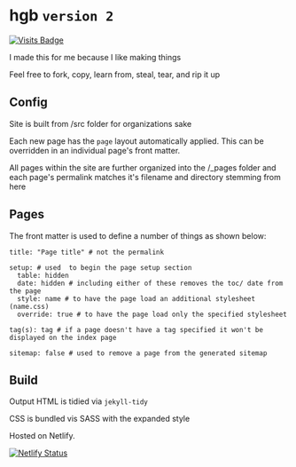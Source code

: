 # hgb `version 2`
[![Visits Badge](https://badges.pufler.dev/visits/higby/hgb)](https://badges.pufler.dev)

I made this for me because I like making things

Feel free to fork, copy, learn from, steal, tear, and rip it up

## Config
Site is built from /src folder for organizations sake

Each new page has the `page` layout automatically applied. This can be overridden in an individual page's front matter.

All pages within the site are further organized into the /_pages folder and each page's permalink matches it's filename and directory stemming from here
## Pages
The front matter is used to define a number of things as shown below:
```
title: "Page title" # not the permalink

setup: # used  to begin the page setup section
  table: hidden
  date: hidden # including either of these removes the toc/ date from the page
  style: name # to have the page load an additional stylesheet (name.css)
  override: true # to have the page load only the specified stylesheet

tag(s): tag # if a page doesn't have a tag specified it won't be displayed on the index page

sitemap: false # used to remove a page from the generated sitemap
```
## Build
Output HTML is tidied via `jekyll-tidy`

CSS is bundled vis SASS with the expanded style

Hosted on Netlify.

[![Netlify Status](https://api.netlify.com/api/v1/badges/62f8586d-7d71-442d-bf29-b8ce86c7155a/deploy-status)](https://app.netlify.com/sites/gifted-montalcini-5624ec/deploys)
